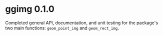 # ggimg 0.1.0

Completed general API, documentation, and unit testing for the package's two
main functions: `geom_point_img` and `geom_rect_img`.

